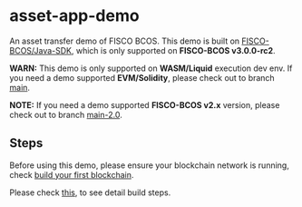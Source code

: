 # asset-app-demo

An asset transfer demo of FISCO BCOS. This demo is built on [FISCO-BCOS/Java-SDK](https://github.com/FISCO-BCOS/java-sdk), which is only supported on **FISCO-BCOS v3.0.0-rc2**.

**WARN:** This demo is only supported on **WASM/Liquid** execution dev env. If you need a demo supported **EVM/Solidity**, please check out to branch [main](https://github.com/FISCO-BCOS/asset-app-demo/tree/main).

**NOTE:** If you need a demo supported **FISCO-BCOS v2.x** version, please check out to branch [main-2.0](https://github.com/FISCO-BCOS/asset-app-demo/tree/main-2.0).

## Steps

Before using this demo, please ensure your blockchain network is running, check [build your first blockchain](https://fisco-bcos-doc.readthedocs.io/zh_CN/latest/docs/quick_start/air_installation.html).

Please check [this](https://fisco-bcos-doc.readthedocs.io/zh_CN/latest/docs/quick_start/wbc_liquid_application.html), to see detail build steps.